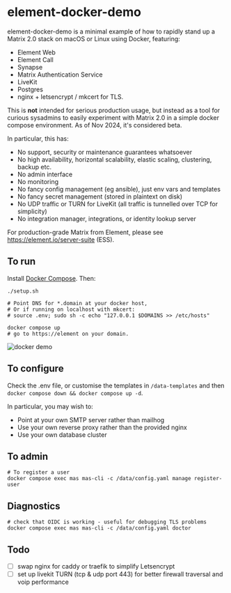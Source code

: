 # element-docker-demo

element-docker-demo is a minimal example of how to rapidly stand up a Matrix 2.0 stack on macOS or Linux using Docker,
featuring:

 * Element Web
 * Element Call
 * Synapse
 * Matrix Authentication Service
 * LiveKit
 * Postgres
 * nginx + letsencrypt / mkcert for TLS.

This is **not** intended for serious production usage, but instead as a tool for curious sysadmins to easily experiment
with Matrix 2.0 in a simple docker compose environment.  As of Nov 2024, it's considered beta.

In particular, this has:
 * No support, security or maintenance guarantees whatsoever
 * No high availability, horizontal scalability, elastic scaling, clustering, backup etc.
 * No admin interface
 * No monitoring
 * No fancy config management (eg ansible), just env vars and templates
 * No fancy secret management (stored in plaintext on disk)
 * No UDP traffic or TURN for LiveKit (all traffic is tunnelled over TCP for simplicity)
 * No integration manager, integrations, or identity lookup server

For production-grade Matrix from Element, please see https://element.io/server-suite (ESS).

## To run

 Install [Docker Compose](https://docs.docker.com/compose/install/). Then:

```
./setup.sh

# Point DNS for *.domain at your docker host,
# Or if running on localhost with mkcert:
# source .env; sudo sh -c echo "127.0.0.1 $DOMAINS >> /etc/hosts"

docker compose up
# go to https://element on your domain.
```

![docker demo](https://github.com/user-attachments/assets/c17e42f7-3442-478a-9ae4-ad2709885386)

## To configure

Check the .env file, or customise the templates in `/data-templates` and then `docker compose down && docker compose up -d`.

In particular, you may wish to:
 * Point at your own SMTP server rather than mailhog
 * Use your own reverse proxy rather than the provided nginx
 * Use your own database cluster

## To admin

```
# To register a user
docker compose exec mas mas-cli -c /data/config.yaml manage register-user
```

## Diagnostics

```
# check that OIDC is working - useful for debugging TLS problems
docker compose exec mas mas-cli -c /data/config.yaml doctor
````

## Todo

 * [ ] swap nginx for caddy or traefik to simplify Letsencrypt
 * [ ] set up livekit TURN (tcp & udp port 443) for better firewall traversal and voip performance
